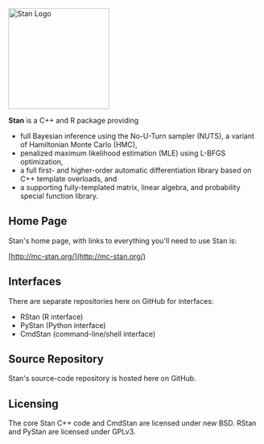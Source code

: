 <a href="http://mc-stan.org">
<img src="https://raw.githubusercontent.com/stan-dev/logos/master/logo.png" width=200 alt="Stan Logo"/>
</a>

<b>Stan</b> is a C++ and R package providing

* full Bayesian inference using the No-U-Turn sampler (NUTS), a variant of Hamiltonian Monte Carlo (HMC),
* penalized maximum likelihood estimation (MLE) using L-BFGS optimization,
* a full first- and higher-order automatic differentiation library based on C++ template overloads, and
* a supporting fully-templated matrix, linear algebra, and probability special function library.

Home Page
---------
Stan's home page, with links to everything you'll need to use Stan is:

[http://mc-stan.org/](http://mc-stan.org/)

Interfaces
----------
There are separate repositories here on GitHub for interfaces:
* RStan (R interface)
* PyStan (Python interface)
* CmdStan (command-line/shell interface)

Source Repository
-----------------
Stan's source-code repository is hosted here on GitHub.

Licensing
---------
The core Stan C++ code and CmdStan are licensed under new BSD.   RStan and PyStan are licensed under GPLv3.
